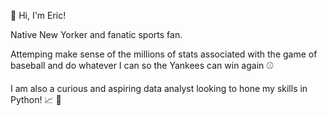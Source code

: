 👋 Hi, I'm Eric!

Native New Yorker and fanatic sports fan. 

Attemping make sense of the millions of stats associated with the game of baseball and do whatever I can so the Yankees can win again :baseball:

I am also a curious and aspiring data analyst looking to hone my skills in Python! :chart_with_upwards_trend: :snake:


<!---
eric8395/eric8395 is a ✨ special ✨ repository because its `README.md` (this file) appears on your GitHub profile.
You can click the Preview link to take a look at your changes.
--->
